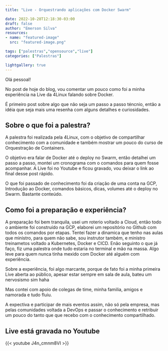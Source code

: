```yaml
---
title: "Live - Orquestrando aplicações com Docker Swarm"

date: 2022-10-28T12:18:30-03:00
draft: false
author: "Emerson Silva"
resources:
- name: "featured-image"
  src: "featured-image.png"

tags: ["palestras","opensource","live"]
categories: ["Palestras"]

lightgallery: true
---
```


Olá pessoal! 

No post de hoje do blog, vou comentar um pouco como foi a minha experiência na Live da 4Linux falando sobre Docker. 

É primeiro post sobre algo que não seja um passo a passo téncnio, então a idéia que seja mais uma resenha com alguns detalhes e curiosidades. 

## Sobre o que foi a palestra? 

A palestra foi realizada pela 4Linux, com o objetivo de compartilhar conhecimento com a comunidade e também mostrar um pouco do curso de Orquestração de Containers. 

O objetivo era falar de Docker até o deploy no Swarm, então detalhei um passo a passo, montei um cronograma com o comandos para quem fosse acompanhar. A Live foi no Youtube e ficou gravado, vou deixar o link ao final desse post rápido. 

O que foi passado de conhecimento foi da criação de uma conta na GCP, Introdução ao Docker, comandos básicos, dicas, volumes até o deploy no Swarm. Bastante conteúdo. 

## Como foi a preparação e experiência?

A preparação foi bem tranquila, usei um roterio voltado a Cloud, então todo o ambiente foi construído na GCP, elaborei um repositório no Github com todos os comandos por etapas. Tentei fazer a dinamica que tenho nas aulas que ministro, para quem não sabe, sou instrutor também, e ministro treinametos voltado a Kubernetes, Docker e CICD. Enão seguinto o que já faço, fiz uma palestra onde tudo estaria no terminal e mão na massa. Algo leve para quem nunca tinha mexido com Docker até alguém com experiência. 

Sobre a experiência, foi algo marcante, porque de fato foi a minha primeira Live aberta ao público, apesar estar sempre em sala de aula, bateu um nervosismo sim haha

Mas contei com apoio de colegas de time, minha familia, amigos e namorada e tudo fluiu.

A expectiva e participar de mais eventos assim, não só pela empresa, mas pelas comunidades voltada a DevOps e passar o conhecimento e retribuir um pouco do tanto que que recebo com o conhecimento compartilhado. 

## Live está gravada no Youtube 

{{< youtube J4n_cmnm8VI >}}




